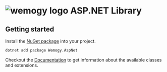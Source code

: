# ![wemogy logo](https://wemogyimages.blob.core.windows.net/logos/wemogy-github-tiny.png) ASP.NET Library

## Getting started

Install the [NuGet package](https://www.nuget.org/packages/Wemogy.AspNet) into your project.

```bash
dotnet add package Wemogy.AspNet
```

Checkout the [Documentation](https://libs-aspnet.docs.wemogy.com/) to get information about the available classes and extensions.
